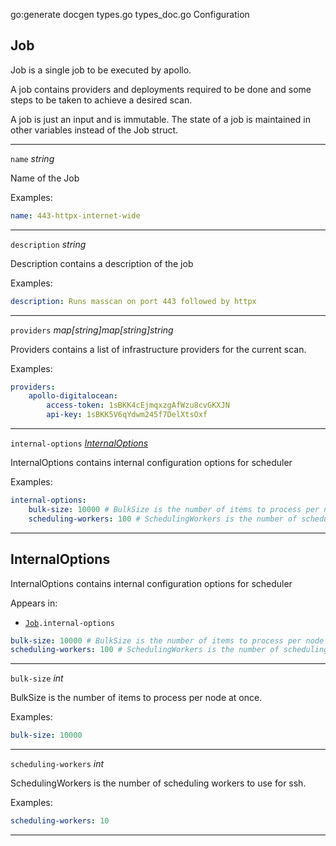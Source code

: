 


go:generate docgen types.go types_doc.go Configuration

## Job
Job is a single job to be executed by apollo.

A job contains providers and deployments required to be done
and some steps to be taken to achieve a desired scan.

A job is just an input and is immutable. The state of a job
is maintained in other variables instead of the Job struct.





<hr />

<div class="dd">

<code>name</code>  <i>string</i>

</div>
<div class="dt">

Name of the Job



Examples:


``` yaml
name: 443-httpx-internet-wide
```


</div>

<hr />

<div class="dd">

<code>description</code>  <i>string</i>

</div>
<div class="dt">

Description contains a description of the job



Examples:


``` yaml
description: Runs masscan on port 443 followed by httpx
```


</div>

<hr />

<div class="dd">

<code>providers</code>  <i>map[string]map[string]string</i>

</div>
<div class="dt">

Providers contains a list of infrastructure providers
for the current scan.



Examples:


``` yaml
providers:
    apollo-digitalocean:
        access-token: 1sBKK4cEjmqxzgAfWzu8cvGKXJN
        api-key: 1sBKK5V6qYdwm245f7DelXtsOxf
```


</div>

<hr />

<div class="dd">

<code>internal-options</code>  <i><a href="#internaloptions">InternalOptions</a></i>

</div>
<div class="dt">

InternalOptions contains internal configuration options for scheduler



Examples:


``` yaml
internal-options:
    bulk-size: 10000 # BulkSize is the number of items to process per node at once.
    scheduling-workers: 100 # SchedulingWorkers is the number of scheduling workers to use for ssh.
```


</div>

<hr />





## InternalOptions
InternalOptions contains internal configuration options for scheduler

Appears in:


- <code><a href="#job">Job</a>.internal-options</code>


``` yaml
bulk-size: 10000 # BulkSize is the number of items to process per node at once.
scheduling-workers: 100 # SchedulingWorkers is the number of scheduling workers to use for ssh.
```

<hr />

<div class="dd">

<code>bulk-size</code>  <i>int</i>

</div>
<div class="dt">

BulkSize is the number of items to process per node at once.



Examples:


``` yaml
bulk-size: 10000
```


</div>

<hr />

<div class="dd">

<code>scheduling-workers</code>  <i>int</i>

</div>
<div class="dt">

SchedulingWorkers is the number of scheduling workers to use for ssh.



Examples:


``` yaml
scheduling-workers: 10
```


</div>

<hr />




